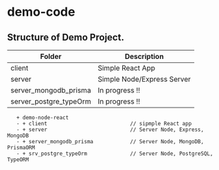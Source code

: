 # demo-code

## Structure of Demo Project.

| Folder                  | Description                   |
|-------------------------|-------------------------------| 
| client                  | Simple React App              |
| server                  | Simple Node/Express Server    |
| server_mongodb_prisma   | In progress !!                |
| server_postgre_typeOrm  | In progress !!                |


```
   + demo-node-react 
   - + client                           // sipmple React app
   - + server                           // Server Node, Express, MongoDB       
   - + server_mongodb_prisma            // Server Node, MongoDB, PrismaORM      
   - + srv_postgre_typeOrm              // Server Node, PostgreSQL, TypeORM
```

